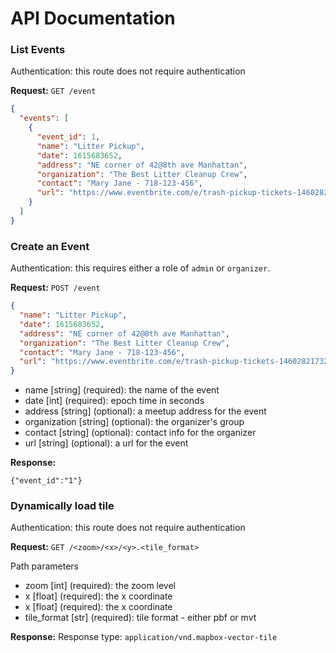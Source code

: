 # API Documentation

### List Events
Authentication: this route does not require authentication

**Request:** `GET /event`
```json
{
  "events": [
    {
      "event_id": 1,
      "name": "Litter Pickup",
      "date": 1615683652,
      "address": "NE corner of 42@8th ave Manhattan",
      "organization": "The Best Litter Cleanup Crew",
      "contact": "Mary Jane - 718-123-456",
      "url": "https://www.eventbrite.com/e/trash-pickup-tickets-146028217329"
    }
  ]
}
```

### Create an Event
Authentication: this requires either a role of `admin` or `organizer`.

**Request:** `POST /event`
```json
{
  "name": "Litter Pickup",
  "date": 1615683652,
  "address": "NE corner of 42@8th ave Manhattan",
  "organization": "The Best Litter Cleanup Crew",
  "contact": "Mary Jane - 718-123-456",
  "url": "https://www.eventbrite.com/e/trash-pickup-tickets-146028217329"
}
```
* name [string] (required): the name of the event
* date [int] (required): epoch time in seconds
* address [string] (optional): a meetup address for the event
* organization [string] (optional): the organizer's group
* contact [string] (optional): contact info for the organizer
* url [string] (optional): a url for the event

**Response:**
```
{"event_id":"1"}
```

### Dynamically load tile
Authentication: this route does not require authentication

**Request:** `GET /<zoom>/<x>/<y>.<tile_format>`

Path parameters
* zoom [int] (required): the zoom level
* x [float] (required): the x coordinate
* x [float] (required): the x coordinate
* tile_format [str] (required): tile format - either pbf or mvt

**Response:**
Response type: `application/vnd.mapbox-vector-tile`
